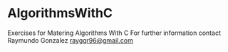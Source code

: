 # AlgorithmsWithC
Exercises for Matering Algorithms With C
For further information contact Raymundo Gonzalez
rayggr96@gmail.com
 
